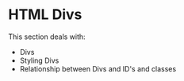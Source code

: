 # HTML Divs
This section deals with:
- Divs
- Styling Divs
- Relationship between Divs and ID's and classes


